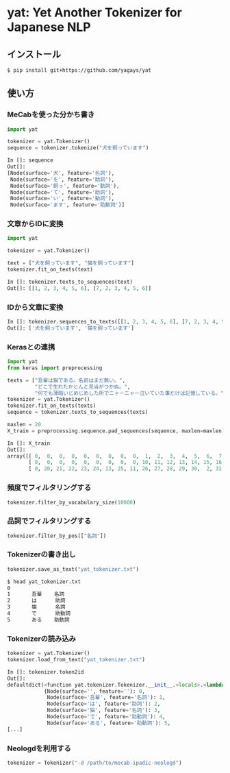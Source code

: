 # yat: Yet Another Tokenizer for Japanese NLP

## インストール

```sh
$ pip install git+https://github.com/yagays/yat
```

## 使い方

### MeCabを使った分かち書き

```py
import yat

tokenizer = yat.Tokenizer()
sequence = tokenizer.tokenize("犬を飼っています")
```

```py
In []: sequence
Out[]:
[Node(surface='犬', feature='名詞'),
 Node(surface='を', feature='助詞'),
 Node(surface='飼っ', feature='動詞'),
 Node(surface='て', feature='助詞'),
 Node(surface='い', feature='動詞'),
 Node(surface='ます', feature='助動詞')]
```

### 文章からIDに変換

```py
import yat

tokenizer = yat.Tokenizer()

text = ["犬を飼っています", "猫を飼っています"]
tokenizer.fit_on_texts(text)
```

```py
In []: tokenizer.texts_to_sequences(text)
Out[]: [[1, 2, 3, 4, 5, 6], [7, 2, 3, 4, 5, 6]]
```

### IDから文章に変換

```py
In []: tokenizer.sequences_to_texts([[1, 2, 3, 4, 5, 6], [7, 2, 3, 4, 5, 6]])
Out[]: ['犬を飼っています', '猫を飼っています']
```

### Kerasとの連携

```py
import yat
from keras import preprocessing

texts = ["吾輩は猫である。名前はまだ無い。",
         "どこで生れたかとんと見当がつかぬ。",
         "何でも薄暗いじめじめした所でニャーニャー泣いていた事だけは記憶している。"]
tokenizer = yat.Tokenizer()
tokenizer.fit_on_texts(texts)
sequence = tokenizer.texts_to_sequences(texts)

maxlen = 20
X_train = preprocessing.sequence.pad_sequences(sequence, maxlen=maxlen)
```

```py
In []: X_train
Out[]:
array([[ 0,  0,  0,  0,  0,  0,  0,  0,  0,  1,  2,  3,  4,  5,  6,  7,  2,  8,  9,  6],
       [ 0,  0,  0,  0,  0,  0,  0,  0,  0, 10, 11, 12, 13, 14, 15, 16, 17, 18, 19,  6],
       [ 0, 20, 21, 22, 23, 24, 13, 25, 11, 26, 27, 28, 29, 30,  2, 31, 24, 28, 32,  6]], dtype=int32)
```

### 頻度でフィルタリングする

```py
tokenizer.filter_by_vocabulary_size(10000)
```

### 品詞でフィルタリングする

```py
tokenizer.filter_by_pos(["名詞"])
```

### Tokenizerの書き出し

```py
tokenizer.save_as_text("yat_tokenizer.txt")
```

```sh
$ head yat_tokenizer.txt
0
1       吾輩    名詞
2       は      助詞
3       猫      名詞
4       で      助動詞
5       ある    助動詞
```

### Tokenizerの読み込み

```py
tokenizer = yat.Tokenizer()
tokenizer.load_from_text("yat_tokenizer.txt")
```

```py
In []: tokenizer.token2id
Out[]:
defaultdict(<function yat.tokenizer.Tokenizer.__init__.<locals>.<lambda>()>,
            {Node(surface='', feature=''): 0,
             Node(surface='吾輩', feature='名詞'): 1,
             Node(surface='は', feature='助詞'): 2,
             Node(surface='猫', feature='名詞'): 3,
             Node(surface='で', feature='助動詞'): 4,
             Node(surface='ある', feature='助動詞'): 5,
[...]
```

### Neologdを利用する

```py
tokenizer = Tokenizer("-d /path/to/mecab-ipadic-neologd")
```
